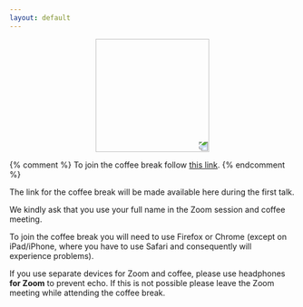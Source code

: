 ```yaml
---
layout: default
---
```


<p align="center">
  <img width="200" height="200" style="transform: rotate(0.5turn);" src="https://upload.wikimedia.org/wikipedia/commons/1/18/Rational_points_of_bounded_height_outside_the_27_lines_on_Clebsch%27s_diagonal_cubic_surface.png">
</p>

{% comment %}
To join the coffee break follow <a href="https://gather.town/app/gydS2CrSzdjNziPC/ZORP">this link</a>.
{% endcomment %}

The link for the coffee break will be made available here during the first talk.

We kindly ask that you use your full name in the Zoom session and coffee meeting.

To join the coffee break you will need to use Firefox or Chrome (except on iPad/iPhone, where you have to use Safari and consequently will experience problems).

If you use separate devices for Zoom and coffee, please use headphones **for Zoom** to prevent echo. If this is not possible please leave the Zoom meeting while attending the coffee break.

